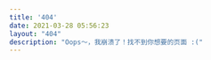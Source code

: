 ```yaml
---
title: '404'
date: 2021-03-28 05:56:23
layout: "404"
description: "Oops～，我崩溃了！找不到你想要的页面 :("
---
```

